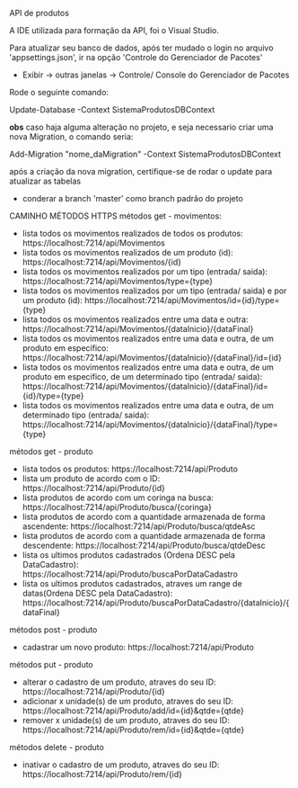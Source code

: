 API de produtos

A IDE utilizada para formação da API, foi o Visual Studio.

Para atualizar seu banco de dados, após ter mudado o login no arquivo 'appsettings.json', ir na opção 'Controle do Gerenciador de Pacotes'
  - Exibir -> outras janelas -> Controle/ Console do Gerenciador de Pacotes

Rode o seguinte comando:

Update-Database -Context SistemaProdutosDBContext

****obs****
caso haja alguma alteração no projeto, e seja necessario criar uma nova Migration, o comando seria:

  Add-Migration "nome_daMigration" -Context SistemaProdutosDBContext

após a criação da nova migration, certifique-se de rodar o update para atualizar as tabelas

- conderar a branch 'master' como branch padrão do projeto

CAMINHO MÉTODOS HTTPS
métodos get - movimentos:
- lista todos os movimentos realizados de todos os produtos: https://localhost:7214/api/Movimentos
- lista todos os movimentos realizados de um produto (id): https://localhost:7214/api/Movimentos/{id}
- lista todos os movimentos realizados por um tipo (entrada/ saida): https://localhost:7214/api/Movimentos/type={type}
- lista todos os movimentos realizados por um tipo (entrada/ saida) e por um produto (id): https://localhost:7214/api/Movimentos/id={id}/type={type}
- lista todos os movimentos realizados entre uma data e outra: https://localhost:7214/api/Movimentos/{dataInicio}/{dataFinal}
- lista todos os movimentos realizados entre uma data e outra, de um produto em especifico: https://localhost:7214/api/Movimentos/{dataInicio}/{dataFinal}/id={id}
- lista todos os movimentos realizados entre uma data e outra, de um produto em especifico, de um determinado tipo (entrada/ saida): https://localhost:7214/api/Movimentos/{dataInicio}/{dataFinal}/id={id}/type={type}
- lista todos os movimentos realizados entre uma data e outra, de um determinado tipo (entrada/ saida): https://localhost:7214/api/Movimentos/{dataInicio}/{dataFinal}/type={type}

métodos get - produto
- lista todos os produtos: https://localhost:7214/api/Produto
- lista um produto de acordo com o ID: https://localhost:7214/api/Produto/{id}
- lista produtos de acordo com um coringa na busca: https://localhost:7214/api/Produto/busca/{coringa}
- lista produtos de acordo com a quantidade armazenada de forma ascendente: https://localhost:7214/api/Produto/busca/qtdeAsc
- lista produtos de acordo com a quantidade armazenada de forma descendente: https://localhost:7214/api/Produto/busca/qtdeDesc
- lista os ultimos produtos cadastrados (Ordena DESC pela DataCadastro): https://localhost:7214/api/Produto/buscaPorDataCadastro
- lista os ultimos produtos cadastrados, atraves um range de datas(Ordena DESC pela DataCadastro): https://localhost:7214/api/Produto/buscaPorDataCadastro/{dataInicio}/{dataFinal}

métodos post - produto
- cadastrar um novo produto: https://localhost:7214/api/Produto

métodos put - produto
- alterar o cadastro de um produto, atraves do seu ID: https://localhost:7214/api/Produto/{id}
- adicionar x unidade(s) de um produto, atraves do seu ID: https://localhost:7214/api/Produto/add/id={id}&qtde={qtde}
- remover x unidade(s) de um produto, atraves do seu ID: https://localhost:7214/api/Produto/rem/id={id}&qtde={qtde}

métodos delete - produto
- inativar o cadastro de um produto, atraves do seu ID: https://localhost:7214/api/Produto/rem/{id}


